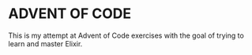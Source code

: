 # ADVENT OF CODE
This is my attempt at Advent of Code exercises with the goal of trying to learn and master Elixir.